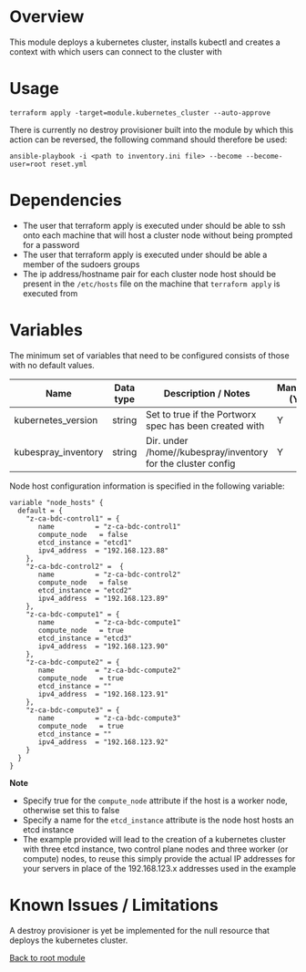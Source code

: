 # Overview

This module deploys a kubernetes cluster, installs kubectl and creates a context with which users can connect to the cluster with

# Usage

```
terraform apply -target=module.kubernetes_cluster --auto-approve 
```

There is currently no destroy provisioner built into the module by which this action can be reversed, the following command should therefore be used:
```
ansible-playbook -i <path to inventory.ini file> --become --become-user=root reset.yml
```

# Dependencies

- The user that terraform apply is executed under should be able to ssh onto each machine that will host a cluster node without being prompted for a password
- The user that terraform apply is executed under should be able a member of the sudoers groups
- The ip address/hostname pair for each cluster node host should be present in the `/etc/hosts` file on the machine that `terraform apply` is executed from

# Variables

The minimum set of variables that need to be configured consists of those with no default values.

| Name                        | Data type | Description / Notes                                                 | Mandatory (Y/N) | Default Value                   |
|-----------------------------|-----------|---------------------------------------------------------------------|-----------------|---------------------------------|
| kubernetes_version          | string    | Set to true if the Portworx spec has been created with              |        Y        | 1.19.7                          |
| kubespray_inventory         | string    | Dir. under /home/<user>/kubespray/inventory for the cluster config  |        Y        | ca_bdc                          |

Node host configuration information is specified in the following variable:
```
variable "node_hosts" {
  default = {
    "z-ca-bdc-control1" = {
       name          = "z-ca-bdc-control1"
       compute_node   = false
       etcd_instance = "etcd1"
       ipv4_address  = "192.168.123.88"
    },
    "z-ca-bdc-control2" =  {
       name          = "z-ca-bdc-control2"
       compute_node   = false
       etcd_instance = "etcd2"
       ipv4_address  = "192.168.123.89"
    },
    "z-ca-bdc-compute1" = {
       name          = "z-ca-bdc-compute1"
       compute_node   = true
       etcd_instance = "etcd3"
       ipv4_address  = "192.168.123.90"
    },
    "z-ca-bdc-compute2" = {
       name          = "z-ca-bdc-compute2"
       compute_node   = true
       etcd_instance = ""
       ipv4_address  = "192.168.123.91"
    },
    "z-ca-bdc-compute3" = {
       name          = "z-ca-bdc-compute3"
       compute_node   = true
       etcd_instance = ""
       ipv4_address  = "192.168.123.92"
    }
  }
}
```
**Note**
- Specify true for the `compute_node` attribute if the host is a worker node, otherwise set this to false
- Specify a name for the `etcd_instance` attribute is the node host hosts an etcd instance
- The example provided will lead to the creation of a kubernetes cluster with three etcd instance, two control plane nodes and three worker (or compute) nodes, to reuse
  this simply provide the actual IP addresses for your servers in place of the 192.168.123.x addresses used in the example

# Known Issues / Limitations

A destroy provisioner is yet be implemented for the null resource that deploys the kubernetes cluster. 

[Back to root module](https://github.com/PureStorage-OpenConnect/arc-px-vmware-faststart/blob/main/README.md)
